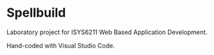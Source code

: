 # Spellbuild
Laboratory project for ISYS6211 Web Based Application Development.

Hand-coded with Visual Studio Code.
